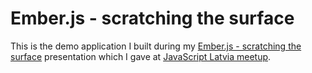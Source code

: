 Ember.js - scratching the surface
=================================

This is the demo application I built during my [Ember.js - scratching the surface](https://speakerdeck.com/ugisozols/ember-dot-js-scratching-the-surface) presentation which I gave at [JavaScript Latvia meetup](http://www.meetup.com/JavaScript-Latvia/events/141262752/).
